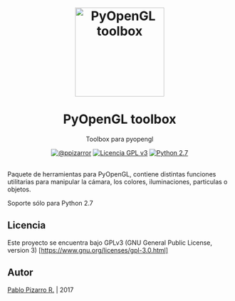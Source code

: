 <h1 align="center">
  <img alt="PyOpenGL toolbox" src="http://ppizarror.com/resources/other/python.png" width="200px" height="200px" />
  <br /><br />
  PyOpenGL toolbox</h1>
<p align="center">Toolbox para pyopengl</p>
<div align="center"><a href="http://ppizarror.com"><img alt="@ppizarror" src="http://ppizarror.com/badges/autor.svg" /></a>
<a href="https://www.gnu.org/licenses/"><img alt="Licencia GPL v3" src="http://ppizarror.com/badges/licenciagpl3.svg" /></a>
<a href="https://www.python.org/downloads/"><img alt="Python 2.7" src="http://ppizarror.com/badges/python27.svg" /></a>
</div><br />

Paquete de herramientas para PyOpenGL, contiene distintas funciones utilitarias para manipular la cámara, los colores, iluminaciones, particulas o objetos.

Soporte sólo para Python 2.7

## Licencia
Este proyecto se encuentra bajo GPLv3 (GNU General Public License, version 3) [https://www.gnu.org/licenses/gpl-3.0.html]

## Autor
<a href="http://ppizarror.com" title="ppizarror">Pablo Pizarro R.</a> | 2017
